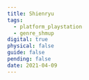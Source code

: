 ```yaml
---
title: Shienryu
tags:
  - platform_playstation
  - genre_shmup
digital: true
physical: false
guide: false
pending: false
date: 2021-04-09
---
```

